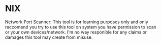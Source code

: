 # NIX
Network Port Scanner: 
This tool is for learning purposes only and only reccomend you try to use this tool on system you have permission to scan or your own devices/network.
I'm no way responible for any claims or damages this tool may create from misuse.
